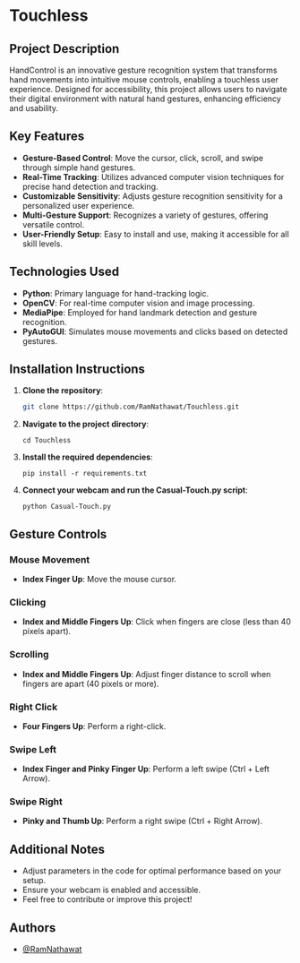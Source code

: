 # Touchless

## Project Description
HandControl is an innovative gesture recognition system that transforms hand movements into intuitive mouse controls, enabling a touchless user experience. Designed for accessibility, this project allows users to navigate their digital environment with natural hand gestures, enhancing efficiency and usability.

## Key Features
- **Gesture-Based Control**: Move the cursor, click, scroll, and swipe through simple hand gestures.
- **Real-Time Tracking**: Utilizes advanced computer vision techniques for precise hand detection and tracking.
- **Customizable Sensitivity**: Adjusts gesture recognition sensitivity for a personalized user experience.
- **Multi-Gesture Support**: Recognizes a variety of gestures, offering versatile control.
- **User-Friendly Setup**: Easy to install and use, making it accessible for all skill levels.

## Technologies Used
- **Python**: Primary language for hand-tracking logic.
- **OpenCV**: For real-time computer vision and image processing.
- **MediaPipe**: Employed for hand landmark detection and gesture recognition.
- **PyAutoGUI**: Simulates mouse movements and clicks based on detected gestures.

## Installation Instructions
1. **Clone the repository**:
   ```bash
   git clone https://github.com/RamNathawat/Touchless.git
2. **Navigate to the project directory**:
   ```
   cd Touchless
3. **Install the required dependencies**:
   ```
   pip install -r requirements.txt
4. **Connect your webcam and run the Casual-Touch.py script**:
   ```
   python Casual-Touch.py

## Gesture Controls

### Mouse Movement
- **Index Finger Up**: Move the mouse cursor.

### Clicking
- **Index and Middle Fingers Up**: Click when fingers are close (less than 40 pixels apart).

### Scrolling
- **Index and Middle Fingers Up**: Adjust finger distance to scroll when fingers are apart (40 pixels or more).

### Right Click
- **Four Fingers Up**: Perform a right-click.
  
### Swipe Left
- **Index Finger and Pinky Finger Up**: Perform a left swipe (Ctrl + Left Arrow).

### Swipe Right
- **Pinky and Thumb Up**: Perform a right swipe (Ctrl + Right Arrow).
  
## Additional Notes
- Adjust parameters in the code for optimal performance based on your setup.
- Ensure your webcam is enabled and accessible.
- Feel free to contribute or improve this project!

## Authors

- [@RamNathawat](https://github.com/RamNathawat)

